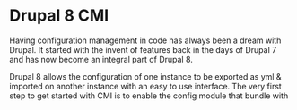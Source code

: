 # Drupal 8 CMI

Having configuration management in code has always been a dream with Drupal. It started with the invent of features back in the days of Drupal 7 and has now become an integral part of Drupal 8.

Drupal 8 allows the configuration of one instance to be exported as yml & imported on another instance with an easy to use interface. The very first step to get started with CMI is to enable the config module that bundle with 